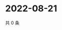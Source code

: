# 2022-08-21

共 0 条

<!-- BEGIN WEIBO -->
<!-- 最后更新时间 Sun Aug 21 2022 23:16:05 GMT+0800 (China Standard Time) -->

<!-- END WEIBO -->
